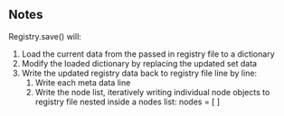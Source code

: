 ## Notes


Registry.save() will:

1. Load the current data from the passed in registry file to a dictionary
2. Modify the loaded dictionary by replacing the updated set data
3. Write the updated registry data back to registry file line by line:
    1. Write each meta data line
    2. Write the node list, iteratively writing individual node objects to registry file nested inside a nodes list: nodes = [ <In Here> ] 



